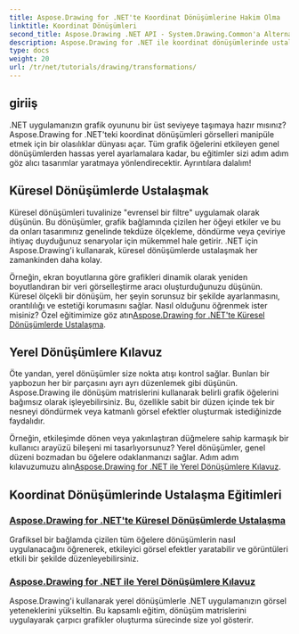 ```yaml
---
title: Aspose.Drawing for .NET'te Koordinat Dönüşümlerine Hakim Olma
linktitle: Koordinat Dönüşümleri
second_title: Aspose.Drawing .NET API - System.Drawing.Common'a Alternatif
description: Aspose.Drawing for .NET ile koordinat dönüşümlerinde ustalaşmayı öğrenin. Görsel mükemmellik için küresel ve yerel dönüşümleri nasıl uygulayacağınızı keşfedin.
type: docs
weight: 20
url: /tr/net/tutorials/drawing/transformations/
---
```

## giriiş

.NET uygulamanızın grafik oyununu bir üst seviyeye taşımaya hazır mısınız? Aspose.Drawing for .NET'teki koordinat dönüşümleri görselleri manipüle etmek için bir olasılıklar dünyası açar. Tüm grafik öğelerini etkileyen genel dönüşümlerden hassas yerel ayarlamalara kadar, bu eğitimler sizi adım adım göz alıcı tasarımlar yaratmaya yönlendirecektir. Ayrıntılara dalalım!

## Küresel Dönüşümlerde Ustalaşmak

Küresel dönüşümleri tuvalinize "evrensel bir filtre" uygulamak olarak düşünün. Bu dönüşümler, grafik bağlamında çizilen her öğeyi etkiler ve bu da onları tasarımınız genelinde tekdüze ölçekleme, döndürme veya çeviriye ihtiyaç duyduğunuz senaryolar için mükemmel hale getirir. .NET için Aspose.Drawing'i kullanarak, küresel dönüşümlerde ustalaşmak her zamankinden daha kolay.

Örneğin, ekran boyutlarına göre grafikleri dinamik olarak yeniden boyutlandıran bir veri görselleştirme aracı oluşturduğunuzu düşünün. Küresel ölçekli bir dönüşüm, her şeyin sorunsuz bir şekilde ayarlanmasını, orantılılığı ve estetiği korumasını sağlar. Nasıl olduğunu öğrenmek ister misiniz? Özel eğitimimize göz atın[Aspose.Drawing for .NET'te Küresel Dönüşümlerde Ustalaşma](./mastering-global-transformations/).

## Yerel Dönüşümlere Kılavuz

Öte yandan, yerel dönüşümler size nokta atışı kontrol sağlar. Bunları bir yapbozun her bir parçasını ayrı ayrı düzenlemek gibi düşünün. Aspose.Drawing ile dönüşüm matrislerini kullanarak belirli grafik öğelerini bağımsız olarak işleyebilirsiniz. Bu, özellikle sabit bir düzen içinde tek bir nesneyi döndürmek veya katmanlı görsel efektler oluşturmak istediğinizde faydalıdır.

 Örneğin, etkileşimde dönen veya yakınlaştıran düğmelere sahip karmaşık bir kullanıcı arayüzü bileşeni mi tasarlıyorsunuz? Yerel dönüşümler, genel düzeni bozmadan bu öğelere odaklanmanızı sağlar. Adım adım kılavuzumuzu alın[Aspose.Drawing for .NET ile Yerel Dönüşümlere Kılavuz](./guide-to-local-transformation/).

## Koordinat Dönüşümlerinde Ustalaşma Eğitimleri
### [Aspose.Drawing for .NET'te Küresel Dönüşümlerde Ustalaşma](./mastering-global-transformations/)
Grafiksel bir bağlamda çizilen tüm öğelere dönüşümlerin nasıl uygulanacağını öğrenerek, etkileyici görsel efektler yaratabilir ve görüntüleri etkili bir şekilde düzenleyebilirsiniz.
### [Aspose.Drawing for .NET ile Yerel Dönüşümlere Kılavuz](./guide-to-local-transformation/)
Aspose.Drawing'i kullanarak yerel dönüşümlerle .NET uygulamanızın görsel yeteneklerini yükseltin. Bu kapsamlı eğitim, dönüşüm matrislerini uygulayarak çarpıcı grafikler oluşturma sürecinde size yol gösterir.
